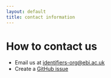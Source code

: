 ```yaml
---
layout: default
title: contact information
---
```


# <i class="icon icon-common icon-contact"></i> How to contact us

* Email us at identifiers-org@ebi.ac.uk
* Create a [GitHub issue](https://github.com/identifiers-org/identifiers-org.github.io/issues)